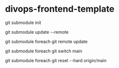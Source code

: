 # divops-frontend-template

git submodule init

git submodule update --remote

git submodule foreach git remote update

git submodule foreach git switch main

git submodule foreach git reset --hard origin/main
